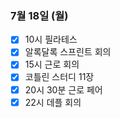 ### 7월 18일 (월)
- [x] 10시 필라테스
- [x] 알록달록 스프린트 회의
- [x] 15시 근로 회의
- [x] 코틀린 스터디 11장
- [x] 20시 30분 근로 페어
- [x] 22시 데플 회의
